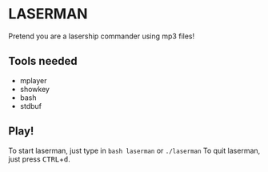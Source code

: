 LASERMAN
========

Pretend you are a lasership commander using mp3 files!

Tools needed
------------

* mplayer
* showkey
* bash
* stdbuf

Play!
-----

To start laserman, just type in `bash laserman` or `./laserman`
To quit laserman, just press <kbd>CTRL</kbd>+<kbd>d</kbd>.
